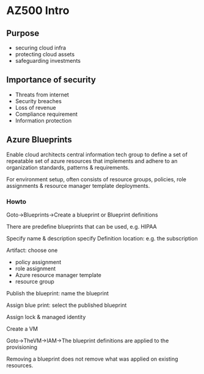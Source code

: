 # AZ500 Intro

## Purpose

* securing cloud infra
* protecting cloud assets
* safeguarding investments

## Importance of security

* Threats from internet
* Security breaches
* Loss of revenue
* Compliance requirement
* Information protection

## Azure Blueprints

Enable cloud architects central information tech group to define a set of repeatable set of azure resources
that implements and adhere to an organization standards, patterns & requirements.

For environment setup, often consists of resource groups, policies, role assignments & resource manager template deployments.

### Howto

Goto->Blueprints->Create a blueprint or Blueprint definitions

There are predefine blueprints that can be used, e.g. HIPAA

Specify name & description
specify Definition location: e.g. the subscription

Artifact: choose one 

* policy assignment
* role assignment
* Azure resource manager template
* resource group

Publish the blueprint: name the blueprint

Assign blue print: select the published blueprint

Assign lock & managed identity

Create a VM

Goto->TheVM->IAM->The blueprint definitions are applied to the provisioning

Removing a blueprint does not remove what was applied on existing resources.



